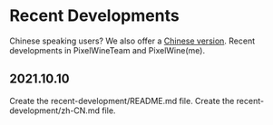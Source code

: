 # Recent Developments
Chinese speaking users? We also offer a [Chinese version](../../blob/main/zh-CN.md).
Recent developments in PixelWineTeam and PixelWine(me).
## 2021.10.10
Create the recent-development/README.md file.
Create the recent-development/zh-CN.md file.
